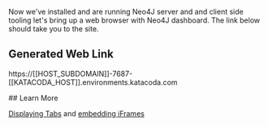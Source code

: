 Now we've installed and are running Neo4J server and and client side tooling
let's bring up a web browser with Neo4J dashboard. The link below
should take you to the site.

## Generated Web Link

https://[[HOST_SUBDOMAIN]]-7687-[[KATACODA_HOST]].environments.katacoda.com


## Learn More

[Displaying Tabs](https://katacoda.com/scenario-examples/scenarios/dashboard-tabs) and [embedding iFrames](https://katacoda.com/scenario-examples/scenarios/dashboard-tabs-iframe)